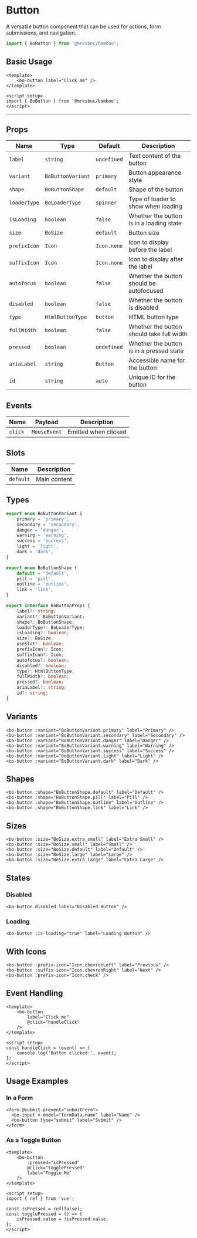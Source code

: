 <script setup>
import { BoButton, BoButtonVariant, BoButtonShape } from '@/components/bo-button';
import { BoSize } from '@/shared';
import { Icon } from '@/components/bo-icon';
</script>

# Button

A versatile button component that can be used for actions, form submissions, and navigation.

```js
import { BoButton } from '@mrksbnc/bamboo';
```

## Basic Usage

```vue
<template>
	<bo-button label="Click me" />
</template>

<script setup>
import { BoButton } from '@mrksbnc/bamboo';
</script>
```

<hr />
<div class="flex gap-4 items-center my-4">
  <bo-button label="Click me" />
</div>

## Props

| Name         | Type              | Default     | Description                               |
| ------------ | ----------------- | ----------- | ----------------------------------------- |
| `label`      | `string`          | `undefined` | Text content of the button                |
| `variant`    | `BoButtonVariant` | `primary`   | Button appearance style                   |
| `shape`      | `BoButtonShape`   | `default`   | Shape of the button                       |
| `loaderType` | `BoLoaderType`    | `spinner`   | Type of loader to show when loading       |
| `isLoading`  | `boolean`         | `false`     | Whether the button is in a loading state  |
| `size`       | `BoSize`          | `default`   | Button size                               |
| `prefixIcon` | `Icon`            | `Icon.none` | Icon to display before the label          |
| `suffixIcon` | `Icon`            | `Icon.none` | Icon to display after the label           |
| `autofocus`  | `boolean`         | `false`     | Whether the button should be autofocused  |
| `disabled`   | `boolean`         | `false`     | Whether the button is disabled            |
| `type`       | `HtmlButtonType`  | `button`    | HTML button type                          |
| `fullWidth`  | `boolean`         | `false`     | Whether the button should take full width |
| `pressed`    | `boolean`         | `undefined` | Whether the button is in a pressed state  |
| `ariaLabel`  | `string`          | `Button`    | Accessible name for the button            |
| `id`         | `string`          | `auto`      | Unique ID for the button                  |

## Events

| Name    | Payload      | Description          |
| ------- | ------------ | -------------------- |
| `click` | `MouseEvent` | Emitted when clicked |

## Slots

| Name      | Description  |
| --------- | ------------ |
| `default` | Main content |

## Types

```ts
export enum BoButtonVariant {
	primary = 'primary',
	secondary = 'secondary',
	danger = 'danger',
	warning = 'warning',
	success = 'success',
	light = 'light',
	dark = 'dark',
}

export enum BoButtonShape {
	default = 'default',
	pill = 'pill',
	outline = 'outline',
	link = 'link',
}

export interface BoButtonProps {
	label?: string;
	variant?: BoButtonVariant;
	shape?: BoButtonShape;
	loaderType?: BoLoaderType;
	isLoading?: boolean;
	size?: BoSize;
	useSlot?: boolean;
	prefixIcon?: Icon;
	suffixIcon?: Icon;
	autofocus?: boolean;
	disabled?: boolean;
	type?: HtmlButtonType;
	fullWidth?: boolean;
	pressed?: boolean;
	ariaLabel?: string;
	id?: string;
}
```

## Variants

<div class="flex gap-4 items-center my-4">
  <bo-button :variant="BoButtonVariant.primary" label="Primary" />
  <bo-button :variant="BoButtonVariant.secondary" label="Secondary" />
  <bo-button :variant="BoButtonVariant.danger" label="Danger" />
  <bo-button :variant="BoButtonVariant.warning" label="Warning" />
  <bo-button :variant="BoButtonVariant.success" label="Success" />
  <bo-button :variant="BoButtonVariant.light" label="Light" />
  <bo-button :variant="BoButtonVariant.dark" label="Dark" />
</div>

```vue
<bo-button :variant="BoButtonVariant.primary" label="Primary" />
<bo-button :variant="BoButtonVariant.secondary" label="Secondary" />
<bo-button :variant="BoButtonVariant.danger" label="Danger" />
<bo-button :variant="BoButtonVariant.warning" label="Warning" />
<bo-button :variant="BoButtonVariant.success" label="Success" />
<bo-button :variant="BoButtonVariant.light" label="Light" />
<bo-button :variant="BoButtonVariant.dark" label="Dark" />
```

## Shapes

<div class="flex gap-4 items-center my-4">
  <bo-button :shape="BoButtonShape.default" label="Default" />
  <bo-button :shape="BoButtonShape.pill" label="Pill" />
  <bo-button :shape="BoButtonShape.outline" label="Outline" />
  <bo-button :shape="BoButtonShape.link" label="Link" />
</div>

```vue
<bo-button :shape="BoButtonShape.default" label="Default" />
<bo-button :shape="BoButtonShape.pill" label="Pill" />
<bo-button :shape="BoButtonShape.outline" label="Outline" />
<bo-button :shape="BoButtonShape.link" label="Link" />
```

## Sizes

<div class="flex items-center gap-4 my-4">
  <bo-button :size="BoSize.extra_small" label="Extra Small" />
  <bo-button :size="BoSize.small" label="Small" />
  <bo-button :size="BoSize.default" label="Default" />
  <bo-button :size="BoSize.large" label="Large" />
  <bo-button :size="BoSize.extra_large" label="Extra Large" />
</div>

```vue
<bo-button :size="BoSize.extra_small" label="Extra Small" />
<bo-button :size="BoSize.small" label="Small" />
<bo-button :size="BoSize.default" label="Default" />
<bo-button :size="BoSize.large" label="Large" />
<bo-button :size="BoSize.extra_large" label="Extra Large" />
```

## States

### Disabled

<div class="flex gap-4 items-center my-4">
  <bo-button disabled label="Disabled Button" />
</div>

```vue
<bo-button disabled label="Disabled Button" />
```

### Loading

<div class="flex gap-4 items-center my-4">
  <bo-button :is-loading="true" label="Loading Button" />
</div>

```vue
<bo-button :is-loading="true" label="Loading Button" />
```

## With Icons

<div class="flex gap-4 items-center my-4">
  <bo-button :prefix-icon="Icon.chevronLeft" label="Previous" />
  <bo-button :suffix-icon="Icon.chevronRight" label="Next" />
  <bo-button :prefix-icon="Icon.check" />
</div>

```vue
<bo-button :prefix-icon="Icon.chevronLeft" label="Previous" />
<bo-button :suffix-icon="Icon.chevronRight" label="Next" />
<bo-button :prefix-icon="Icon.check" />
```

## Event Handling

```vue
<template>
	<bo-button
		label="Click me"
		@click="handleClick"
	/>
</template>

<script setup>
const handleClick = (event) => {
	console.log('Button clicked:', event);
};
</script>
```

## Usage Examples

### In a Form

```vue
<form @submit.prevent="submitForm">
  <bo-input v-model="formData.name" label="Name" />
  <bo-button type="submit" label="Submit" />
</form>
```

### As a Toggle Button

```vue
<template>
	<bo-button
		:pressed="isPressed"
		@click="togglePressed"
		label="Toggle Me"
	/>
</template>

<script setup>
import { ref } from 'vue';

const isPressed = ref(false);
const togglePressed = () => {
	isPressed.value = !isPressed.value;
};
</script>
```

